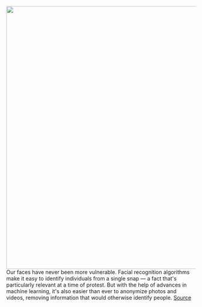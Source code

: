 <img src='https://cdn.vox-cdn.com/thumbor/MIScTY-l2lnZm_n1hsasAMUZtJI=/0x0:3800x2400/1200x800/filters:focal(1596x896:2204x1504)/cdn.vox-cdn.com/uploads/chorus_image/image/66920874/anonymous_camera_3_tile_bigger.0.jpg' width='700px' /><br/>
Our faces have never been more vulnerable. Facial recognition algorithms make it easy to identify individuals from a single snap — a fact that's particularly relevant at a time of protest. But with the help of advances in machine learning, it's also easier than ever to anonymize photos and videos, removing information that would otherwise identify people.
<a href='https://www.theverge.com/2020/6/11/21280293/anonymize-blur-faces-photos-videos-camera-app-ios'> Source <a/>